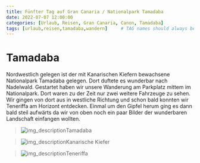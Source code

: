```yaml
---
title: Fünfter Tag auf Gran Canaria / Nationalpark Tamadaba
date: 2022-07-07 12:00:00
categories: [Urlaub, Reisen, Gran Canaria, Canon, Tamadaba]
tags: [urlaub,reisen,tamadaba,wandern]     # TAG names should always be lowercase
---
```

# Tamadaba
Nordwestlich gelegen ist der mit Kanarischen Kiefern bewachsene Nationalpark Tamadaba gelegen. Dort duftete es wunderbar nach Nadelwald. Gestartet haben wir unsere Wanderung am Parkplatz mittem im Nationalpark. Dort waren zu der Zeit nur zwei weitere Fahrzeuge zu sehen. Wir gingen von dort aus in westliche Richtung und schon bald konnten wir Teneriffa am Horizont entdecken. Einmal um den Gipfel herum ging es dann bald steil aufwärts da wir von oben noch ein paar Bilder der wunderbaren Landschaft einfangen wollten.
>![img_description](https://images.cstrube.de/web/blog/grancanaria/Tamadava_Nationalpark_chris-4369Canon-EOS-5D-Mark-IV-100-scaled.jpg)Tamadaba

>![img_description](https://images.cstrube.de/web/blog/grancanaria/Tamadava_Nationalpark_chris-4347Canon-EOS-5D-Mark-IV-100-scaled.jpg)Kanarische Kiefer

>![img_description](https://images.cstrube.de/web/blog/grancanaria/Tamadava_Nationalpark_chris-4291Canon-EOS-5D-Mark-IV-100.jpg)Teneriffa
